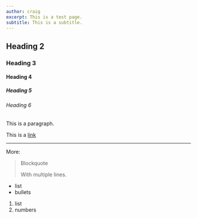 ```yaml
---
author: craig
excerpt: This is a test page.
subtitle: This is a subtitle.
---
```

## Heading 2

### Heading 3

#### Heading 4

##### Heading 5

###### Heading 6

This is a paragraph.

This is a [link][link]

***

More:

> Blockquote
> 
> With multiple lines.

* list
* bullets

1. list
2. numbers

[link]: http://www.helmsdeep.org/
